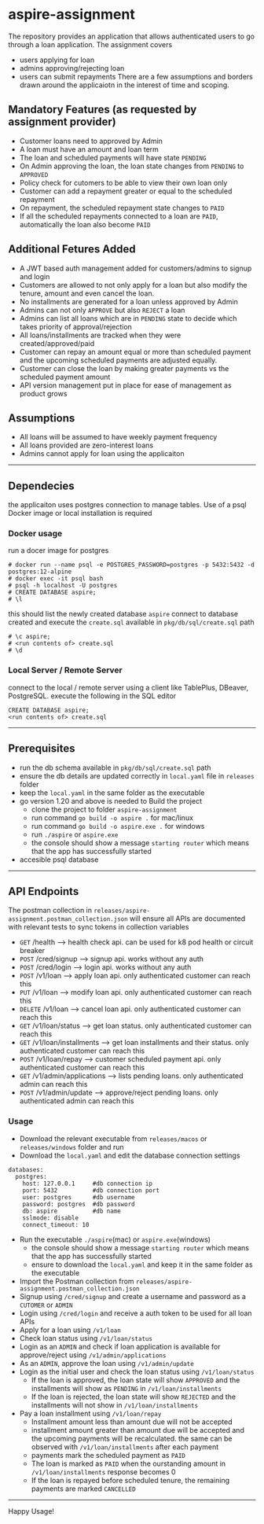 # aspire-assignment
The repository provides an application that allows authenticated users to go through a loan application.
The assignment covers
* users applying for loan
* admins approving/rejecting loan
* users can submit repayments
There are a few assumptions and borders drawn around the applicaiotn in the interest of time and scoping. 

## Mandatory Features (as requested by assignment provider)
* Customer loans need to approved by Admin
* A loan must have an amount and loan term
* The loan and scheduled payments will have state `PENDING`
* On Admin approving the loan, the loan state changes from `PENDING` to `APPROVED`
* Policy check for cutomers to be able to view their own loan only
* Customer can add a repayment greater or equal to the scheduled repayment
* On repayment, the scheduled repayment state changes to `PAID`
* If all the scheduled repayments connected to a loan are `PAID`, automatically the loan also become `PAID`

## Additional Fetures Added
* A JWT based auth management added for customers/admins to signup and login
* Customers are allowed to not only apply for a loan but also modify the tenure, amount and even cancel the loan.
* No installments are generated for a loan unless approved by Admin
* Admins can not only `APPROVE` but also `REJECT` a loan
* Admins can list all loans which are in `PENDING` state to decide which takes priority of approval/rejection
* All loans/installments are tracked when they were created/approved/paid
* Customer can repay an amount equal or more than scheduled payment and the upcoming scheduled payments are adjusted equally.
* Customer can close the loan by making greater payments vs the scheduled payment amount
* API version management put in place for ease of management as product grows

## Assumptions
* All loans will be assumed to have weekly payment frequency
* All loans provided are zero-interest loans
* Admins cannot apply for loan using the applicaiton

---

## Dependecies
the applicaiton uses postgres connection to manage tables. Use of a psql Docker image or local installation is required

### Docker usage
run a docer image for postgres
```
# docker run --name psql -e POSTGRES_PASSWORD=postgres -p 5432:5432 -d postgres:12-alpine
# docker exec -it psql bash
# psql -h localhost -U postgres
# CREATE DATABASE aspire;
# \l
```
this should list the newly created database ```aspire```
connect to database created and execute the ```create.sql``` available in ```pkg/db/sql/create.sql``` path
```
# \c aspire;
# <run contents of> create.sql
# \d
```

### Local Server / Remote Server
connect to the local / remote server using a client like TablePlus, DBeaver, PostgreSQL.
execute the following in the SQL editor
```
CREATE DATABASE aspire;
<run contents of> create.sql
```

---

## Prerequisites
* run the db schema available in ```pkg/db/sql/create.sql``` path
* ensure the db details are updated correctly in ```local.yaml``` file in ```releases``` folder
* keep the ```local.yaml``` in the same folder as the executable
* go version 1.20 and above is needed to Build the project
    * clone the project to folder ```aspire-assignment```
    * run command ```go build -o aspire .``` for mac/linux
    * run command ```go build -o aspire.exe .``` for windows
    * run ```./aspire``` or ```aspire.exe```
    * the console should show a message ```starting router``` which means that the app has successfully started
* accesible psql database

---

## API Endpoints
The postman collection in ```releases/aspire-assignment.postman_collection.json``` will ensure all APIs are documented with relevant tests to sync tokens in collection variables

* `GET`    /health                   --> health check api. can be used for k8 pod health or circuit breaker
* `POST`   /cred/signup              --> signup api. works without any auth
* `POST`   /cred/login               --> login api. works without any auth
* `POST`   /v1/loan                  --> apply loan api. only authenticated customer can reach this
* `PUT`    /v1/loan                  --> modify loan api. only authenticated customer can reach this
* `DELETE` /v1/loan                  --> cancel loan api. only authenticated customer can reach this
* `GET`    /v1/loan/status           --> get loan status. only authenticated customer can reach this
* `GET`    /v1/loan/installments     --> get loan installments and their status. only authenticated customer can reach this
* `POST`   /v1/loan/repay            --> customer scheduled payment api. only authenticated customer can reach this
* `GET`    /v1/admin/applications    --> lists pending loans. only authenticated admin can reach this
* `POST`   /v1/admin/update          --> approve/reject pending loans. only authenticated admin can reach this

### Usage
* Download the relevant executable from `releases/macos` or `releases/windows` folder and run
* Download the `local.yaml` and edit the database connection settings
```
databases:
  postgres:
    host: 127.0.0.1     #db connection ip
    port: 5432          #db connection port
    user: postgres      #db username
    password: postgres  #db password
    db: aspire          #db name
    sslmode: disable
    connect_timeout: 10
```
* Run the executable ```./aspire```(mac) or ```aspire.exe```(windows)
    * the console should show a message ```starting router``` which means that the app has successfully started
    * ensure to download the `local.yaml` and keep it in the same folder as the executable
* Import the Postman collection from ```releases/aspire-assignment.postman_collection.json```
* Signup using `/cred/signup` and create a username and password as a `CUTOMER` or `ADMIN`
* Login using `/cred/login` and receive a auth token to be used for all loan APIs
* Apply for a loan using `/v1/loan`
* Check loan status using `/v1/loan/status`
* Login as an `ADMIN` and check if loan application is available for approve/reject using `/v1/admin/applications`
* As an `ADMIN`, approve the loan using `/v1/admin/update`
* Login as the initial user and check the loan status using `/v1/loan/status`
    * If the loan is approved, the loan state will show `APPROVED` and the installments will show as `PENDING` in `/v1/loan/installments`
    * If the loan is rejected, the loan state will show `REJECTED` and the installments will not show in `/v1/loan/installments`
* Pay a loan installment using `/v1/loan/repay`
    * Installment amount less than amount due will not be accepted
    * installment amount greater than amount due will be accepted and the upcoming payments will be recalculated. the same can be observed with `/v1/loan/installments` after each payment
    * payments mark the scheduled payment as `PAID`
    * The loan is marked as `PAID` when the ourstanding amount in `/v1/loan/installments` response becomes 0
    * If the loan is repayed before scheduled tenure, the remaining payments are marked `CANCELLED`

---

Happy Usage!
